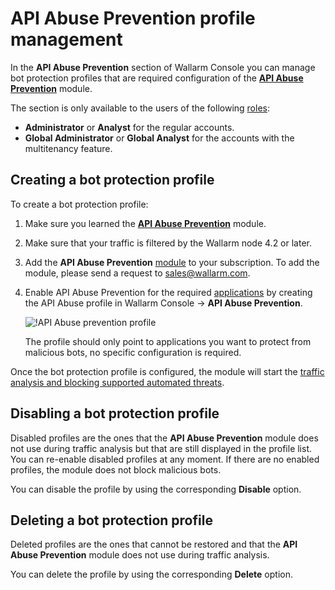 # API Abuse Prevention profile management

In the **API Abuse Prevention** section of Wallarm Console you can manage bot protection profiles that are required configuration of the [**API Abuse Prevention**](../about-wallarm-waf/api-abuse-prevention.md) module.

The section is only available to the users of the following [roles](../user-guides/settings/users.md#user-roles):

* **Administrator** or **Analyst** for the regular accounts.
* **Global Administrator** or **Global Analyst** for the accounts with the multitenancy feature.

## Creating a bot protection profile

To create a bot protection profile:

1. Make sure you learned the [**API Abuse Prevention**](../about-wallarm-waf/api-abuse-prevention.md) module.
1. Make sure that your traffic is filtered by the Wallarm node 4.2 or later.
1. Add the **API Abuse Prevention** [module](../about-wallarm-waf/subscription-plans.md#modules) to your subscription. To add the module, please send a request to [sales@wallarm.com](mailto:sales@wallarm.com).
1. Enable API Abuse Prevention for the required [applications](settings/applications.md) by creating the API Abuse profile in Wallarm Console → **API Abuse Prevention**.

    ![!API Abuse prevention profile](../images/about-wallarm-waf/abi-abuse-prevention/create-api-abuse-prevention.png)

    The profile should only point to applications you want to protect from malicious bots, no specific configuration is required.

Once the bot protection profile is configured, the module will start the [traffic analysis and blocking supported automated threats](../about-wallarm-waf/api-abuse-prevention.md#how-api-abuse-prevention-works).

## Disabling a bot protection profile

Disabled profiles are the ones that the **API Abuse Prevention** module does not use during traffic analysis but that are still displayed in the profile list. You can re-enable disabled profiles at any moment. If there are no enabled profiles, the module does not block malicious bots.

You can disable the profile by using the corresponding **Disable** option.

## Deleting a bot protection profile

Deleted profiles are the ones that cannot be restored and that the **API Abuse Prevention** module does not use during traffic analysis.

You can delete the profile by using the corresponding **Delete** option.
